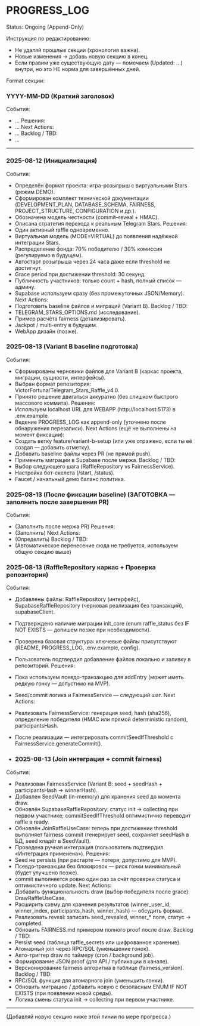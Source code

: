 # PROGRESS_LOG
Status: Ongoing (Append-Only)

Инструкция по редактированию:
- Не удаляй прошлые секции (хронология важна).
- Новые изменения → добавь новую секцию в конец.
- Если правим уже существующую дату — помечаем (Updated: …) внутри, но это НЕ норма для завершённых дней.

Format секции:
### YYYY-MM-DD (Краткий заголовок)
События:
- ...
Решения:
- ...
Next Actions:
- ...
Backlog / TBD:
- ...

---

### 2025-08-12 (Инициализация)
События:
- Определён формат проекта: игра-розыгрыш с виртуальными Stars (режим DEMO).
- Сформирован комплект технической документации (DEVELOPMENT_PLAN, DATABASE_SCHEMA, FAIRNESS, PROJECT_STRUCTURE, CONFIGURATION и др.).
- Обозначена модель честности (commit–reveal + HMAC).
- Описана стратегия перехода к реальным Telegram Stars.
Решения:
- Один активный raffle одновременно.
- Виртуальная модель (MODE=VIRTUAL) до появления надёжной интеграции Stars.
- Распределение фонда: 70% победителю / 30% комиссия (регулируемо в будущем).
- Автостарт розыгрыша через 24 часа даже если threshold не достигнут.
- Grace period при достижении threshold: 30 секунд.
- Публичность участников: только count + hash, полный список — админу.
- Supabase используем сразу (без промежуточных JSON/Memory).
Next Actions:
- Подготовить baseline файлов и миграций (Variant B).
Backlog / TBD:
- TELEGRAM_STARS_OPTIONS.md (исследование).
- Пример расчёта fairness (детализировать).
- Jackpot / multi-entry в будущем.
- WebApp дизайн (позже).

### 2025-08-13 (Variant B baseline подготовка)
События:
- Сформированы черновики файлов для Variant B (каркас проекта, миграции, сущности, интерфейсы).
- Выбран формат репозитория: VictorFortuna/Telegram_Stars_Raffle_v4.0.
- Принято решение двигаться аккуратно (без слишком быстрого массового коммита).
Решения:
- Используем localhost URL для WEBAPP (http://localhost:5173) в .env.example.
- Ведение PROGRESS_LOG как append-only (уточнено после обнаружения перезаписи).
Next Actions (ещё не выполнены на момент фиксации):
- Создать ветку feature/variant-b-setup (или уже отражено, если ты её создал — добавить отметку).
- Добавить baseline файлы через PR (не прямой push).
- Применить миграции в Supabase после мержа.
Backlog / TBD:
- Выбор следующего шага (RaffleRepository vs FairnessService).
- Настройка бот-скелета (/start, /status).
- Faucet / начальный демо баланс политика.

### 2025-08-13 (После фиксации baseline) (ЗАГОТОВКА — заполнить после завершения PR)
События:
- (Заполнить после мержа PR)
Решения:
- (Заполнить)
Next Actions:
- (Определить)
Backlog / TBD:
- (Автоматическое перенесение сюда не требуется, используем общую секцию выше)

### 2025-08-13 (RaffleRepository каркас + Проверка репозитория)
События:
- Добавлены файлы: RaffleRepository (интерфейс), SupabaseRaffleRepository (черновая реализация без транзакций), supabaseClient.
- Подтверждено наличие миграции init_core (enum raffle_status без IF NOT EXISTS — допишем позже при необходимости).
- Проверена базовая структура: ключевые файлы присутствуют (README, PROGRESS_LOG, .env.example, config).
- Пользователь подтвердил добавление файлов локально и заливку в репозиторий.
Решения:
- Пока используем псевдо-транзакцию для addEntry (может иметь редкую гонку — допустимо на MVP).
- Seed/commit логика и FairnessService — следующий шаг.
Next Actions:
- Реализовать FairnessService: генерация seed, hash (sha256), определение победителя (HMAC или прямой deterministic random), participantsHash.
- После реализации — интегрировать commitSeedIfThreshold c FairnessService.generateCommit().

- ### 2025-08-13 (Join интеграция + commit fairness)
События:
- Реализован FairnessService (Variant B: seed + seedHash + participantsHash → winnerHash).
- Добавлен SeedVault (in-memory) для хранения seed до момента draw.
- Обновлён SupabaseRaffleRepository: статус init → collecting при первом участнике; commitSeedIfThreshold оптимистично переводит raffle в ready.
- Обновлён JoinRaffleUseCase: теперь при достижении threshold выполняет fairness commit (генерирует seed, сохраняет seedHash в БД, seed кладёт в SeedVault).
- Проведена ручная интеграция (пользователь подтвердил «Интеграция применена»).
Решения:
- Seed не persists (при рестарте — потеря; допустимо для MVP).
- Псевдо‑транзакции без блокировок — риск гонки минимальный (будет улучшено позже).
- commit выполняется ровно один раз за счёт проверки статуса и оптимистичного update.
Next Actions:
- Добавить функциональность draw (выбор победителя после grace): DrawRaffleUseCase.
- Расширить схему для хранения результатов (winner_user_id, winner_index, participants_hash, winner_hash) — обсудить формат.
- Реализовать reveal: записать seed_revealed, winner_* поля, статус -> completed.
- Обновить FAIRNESS.md примером полного proof после draw.
Backlog / TBD:
- Persist seed (таблица raffle_secrets или шифрованное хранение).
- Атомарный join через RPC/SQL (уменьшение гонок).
- Авто-триггер draw по таймеру (cron / background job).
- Формирование JSON proof (для API / публикации в канале).
- Версионирование fairness алгоритма в таблице (fairness_version).
Backlog / TBD:
- RPC/SQL функция для атомарного join (уменьшить гонки).
- Обновить миграцию / добавить новую с безопасным ENUM IF NOT EXISTS (при появлении новой среды).
- Логика смены статуса init -> collecting при первом участнике.
---
(Добавляй новую секцию ниже этой линии по мере прогресса.)
